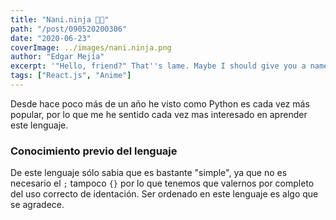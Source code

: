 ```yaml
---
title: "Nani.ninja 👍🏼"
path: "/post/090520200306"
date: "2020-06-23"
coverImage: ../images/nani.ninja.png
author: "Edgar Mejía"
excerpt: '"Hello, friend?" That''s lame. Maybe I should give you a name...'
tags: ["React.js", "Anime"]
---
```


Desde hace poco más de un año he visto como Python es cada vez más popular, por lo que me he sentido cada
vez mas interesado en aprender este lenguaje.

### Conocimiento previo del lenguaje
De este lenguaje sólo sabia que es bastante "simple", ya que no es necesario el `;` tampoco `{}` por lo que
tenemos que valernos por completo del uso correcto de identación. Ser ordenado en este lenguaje es algo que se agradece.
